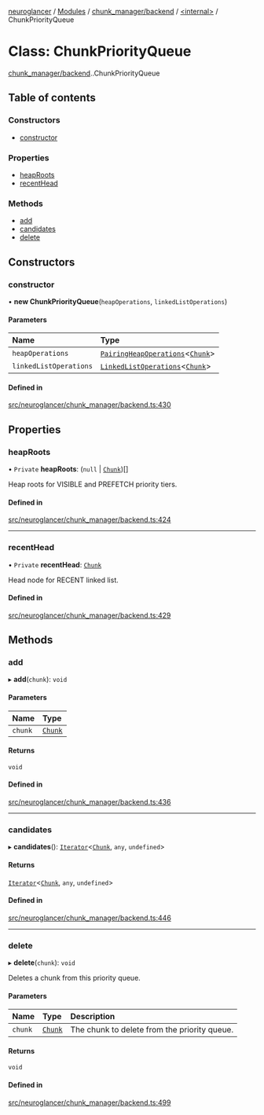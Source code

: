[neuroglancer](../README.md) / [Modules](../modules.md) / [chunk\_manager/backend](../modules/chunk_manager_backend.md) / [<internal\>](../modules/chunk_manager_backend._internal_.md) / ChunkPriorityQueue

# Class: ChunkPriorityQueue

[chunk_manager/backend](../modules/chunk_manager_backend.md).[<internal>](../modules/chunk_manager_backend._internal_.md).ChunkPriorityQueue

## Table of contents

### Constructors

- [constructor](chunk_manager_backend._internal_.ChunkPriorityQueue.md#constructor)

### Properties

- [heapRoots](chunk_manager_backend._internal_.ChunkPriorityQueue.md#heaproots)
- [recentHead](chunk_manager_backend._internal_.ChunkPriorityQueue.md#recenthead)

### Methods

- [add](chunk_manager_backend._internal_.ChunkPriorityQueue.md#add)
- [candidates](chunk_manager_backend._internal_.ChunkPriorityQueue.md#candidates)
- [delete](chunk_manager_backend._internal_.ChunkPriorityQueue.md#delete)

## Constructors

### constructor

• **new ChunkPriorityQueue**(`heapOperations`, `linkedListOperations`)

#### Parameters

| Name | Type |
| :------ | :------ |
| `heapOperations` | [`PairingHeapOperations`](../interfaces/util_pairing_heap.PairingHeapOperations.md)<[`Chunk`](chunk_manager_backend.Chunk.md)\> |
| `linkedListOperations` | [`LinkedListOperations`](../interfaces/util_linked_list.LinkedListOperations.md)<[`Chunk`](chunk_manager_backend.Chunk.md)\> |

#### Defined in

[src/neuroglancer/chunk_manager/backend.ts:430](https://github.com/ActiveBrainAtlas2/neuroglancer/blob/1beb5d34/src/neuroglancer/chunk_manager/backend.ts#L430)

## Properties

### heapRoots

• `Private` **heapRoots**: (``null`` \| [`Chunk`](chunk_manager_backend.Chunk.md))[]

Heap roots for VISIBLE and PREFETCH priority tiers.

#### Defined in

[src/neuroglancer/chunk_manager/backend.ts:424](https://github.com/ActiveBrainAtlas2/neuroglancer/blob/1beb5d34/src/neuroglancer/chunk_manager/backend.ts#L424)

___

### recentHead

• `Private` **recentHead**: [`Chunk`](chunk_manager_backend.Chunk.md)

Head node for RECENT linked list.

#### Defined in

[src/neuroglancer/chunk_manager/backend.ts:429](https://github.com/ActiveBrainAtlas2/neuroglancer/blob/1beb5d34/src/neuroglancer/chunk_manager/backend.ts#L429)

## Methods

### add

▸ **add**(`chunk`): `void`

#### Parameters

| Name | Type |
| :------ | :------ |
| `chunk` | [`Chunk`](chunk_manager_backend.Chunk.md) |

#### Returns

`void`

#### Defined in

[src/neuroglancer/chunk_manager/backend.ts:436](https://github.com/ActiveBrainAtlas2/neuroglancer/blob/1beb5d34/src/neuroglancer/chunk_manager/backend.ts#L436)

___

### candidates

▸ **candidates**(): [`Iterator`](../interfaces/annotation_annotation_layer_state._internal_.Iterator.md)<[`Chunk`](chunk_manager_backend.Chunk.md), `any`, `undefined`\>

#### Returns

[`Iterator`](../interfaces/annotation_annotation_layer_state._internal_.Iterator.md)<[`Chunk`](chunk_manager_backend.Chunk.md), `any`, `undefined`\>

#### Defined in

[src/neuroglancer/chunk_manager/backend.ts:446](https://github.com/ActiveBrainAtlas2/neuroglancer/blob/1beb5d34/src/neuroglancer/chunk_manager/backend.ts#L446)

___

### delete

▸ **delete**(`chunk`): `void`

Deletes a chunk from this priority queue.

#### Parameters

| Name | Type | Description |
| :------ | :------ | :------ |
| `chunk` | [`Chunk`](chunk_manager_backend.Chunk.md) | The chunk to delete from the priority queue. |

#### Returns

`void`

#### Defined in

[src/neuroglancer/chunk_manager/backend.ts:499](https://github.com/ActiveBrainAtlas2/neuroglancer/blob/1beb5d34/src/neuroglancer/chunk_manager/backend.ts#L499)
